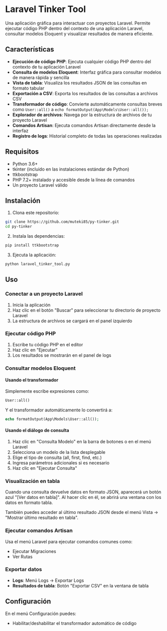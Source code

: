 # Laravel Tinker Tool

Una aplicación gráfica para interactuar con proyectos Laravel. Permite ejecutar código PHP dentro del contexto de una aplicación Laravel, consultar modelos Eloquent y visualizar resultados de manera eficiente.

## Características

- **Ejecución de código PHP**: Ejecuta cualquier código PHP dentro del contexto de tu aplicación Laravel
- **Consulta de modelos Eloquent**: Interfaz gráfica para consultar modelos de manera rápida y sencilla
- **Vista de tabla**: Visualiza los resultados JSON de las consultas en formato tabular
- **Exportación a CSV**: Exporta los resultados de las consultas a archivos CSV
- **Transformador de código**: Convierte automáticamente consultas breves como `User::all()` a `echo formatOutput(App\Models\User::all());`
- **Explorador de archivos**: Navega por la estructura de archivos de tu proyecto Laravel
- **Comandos Artisan**: Ejecuta comandos Artisan directamente desde la interfaz
- **Registro de logs**: Historial completo de todas las operaciones realizadas

## Requisitos

- Python 3.6+
- tkinter (incluido en las instalaciones estándar de Python)
- ttkbootstrap
- PHP 7.2+ instalado y accesible desde la línea de comandos
- Un proyecto Laravel válido

## Instalación

1. Clona este repositorio:
```bash
git clone https://github.com/muteki85/py-tinker.git
cd py-tinker
```

2. Instala las dependencias:
```bash
pip install ttkbootstrap
```

3. Ejecuta la aplicación:
```bash
python laravel_tinker_tool.py
```

## Uso

### Conectar a un proyecto Laravel

1. Inicia la aplicación
2. Haz clic en el botón "Buscar" para seleccionar tu directorio de proyecto Laravel
3. La estructura de archivos se cargará en el panel izquierdo

### Ejecutar código PHP

1. Escribe tu código PHP en el editor
2. Haz clic en "Ejecutar"
3. Los resultados se mostrarán en el panel de logs

### Consultar modelos Eloquent

#### Usando el transformador

Simplemente escribe expresiones como:
```php
User::all()
```

Y el transformador automáticamente lo convertirá a:
```php
echo formatOutput(App\Models\User::all());
```

#### Usando el diálogo de consulta

1. Haz clic en "Consulta Modelo" en la barra de botones o en el menú Laravel
2. Selecciona un modelo de la lista desplegable
3. Elige el tipo de consulta (all, first, find, etc.)
4. Ingresa parámetros adicionales si es necesario
5. Haz clic en "Ejecutar Consulta"

### Visualización en tabla

Cuando una consulta devuelve datos en formato JSON, aparecerá un botón azul "[Ver datos en tabla]". Al hacer clic en él, se abrirá una ventana con los datos en formato tabla.

También puedes acceder al último resultado JSON desde el menú Vista → "Mostrar último resultado en tabla".

### Ejecutar comandos Artisan

Usa el menú Laravel para ejecutar comandos comunes como:
- Ejecutar Migraciones
- Ver Rutas

### Exportar datos

- **Logs**: Menú Logs → Exportar Logs
- **Resultados de tabla**: Botón "Exportar CSV" en la ventana de tabla

## Configuración

En el menú Configuración puedes:
- Habilitar/deshabilitar el transformador automático de código


